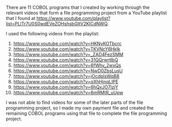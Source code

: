There are 11 COBOL programs that I created by working through the relevant videos that form a file programming project  from a YouTube playlist that I found at https://www.youtube.com/playlist?list=PLlTr7U0S0wdEVeZOHshsbGItV2KlCdNWQ.

I used the following videos from the playlist:
  1) https://www.youtube.com/watch?v=HKNyKOTbcrc
  2) https://www.youtube.com/watch?v=TKVNcY6Hklk
  3) https://www.youtube.com/watch?v=_ZAD4FezSMM
  4) https://www.youtube.com/watch?v=31QQrwrtlbQ
  5) https://www.youtube.com/watch?v=6fWhy_2wxQs
  6) https://www.youtube.com/watch?v=NwD0ZbsLusU
  7) https://www.youtube.com/watch?v=jOcdpIsWqB8
  8) https://www.youtube.com/watch?v=qXhHjnqLIPE
  9) https://www.youtube.com/watch?v=6hQxJO7lzjY
  10) https://www.youtube.com/watch?v=6mRMtR_uUpw

I was not able to find videos for some of the later parts of the file programming project, so I made my own payment file and created the remaining COBOL programs using that file to complete the file programming project.